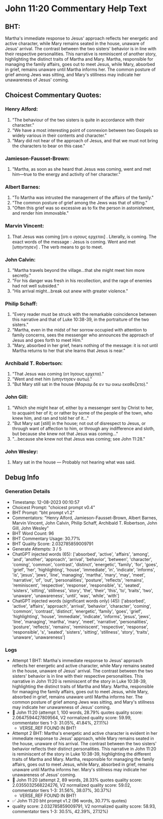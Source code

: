 # John 11:20 Commentary Help Text

## BHT:
Martha's immediate response to Jesus' approach reflects her energetic and active character, while Mary remains seated in the house, unaware of Jesus' arrival. The contrast between the two sisters' behavior is in line with their respective personalities. This narrative is reminiscent of another story, highlighting the distinct traits of Martha and Mary. Martha, responsible for managing the family affairs, goes out to meet Jesus, while Mary, absorbed in grief, remains unaware until Martha informs her. The common posture of grief among Jews was sitting, and Mary's stillness may indicate her unawareness of Jesus' coming.

## Choicest Commentary Quotes:
### Henry Alford:
1. "The behaviour of the two sisters is quite in accordance with their character." 
2. "We have a most interesting point of connexion between two Gospels so widely various in their contents and character." 
3. "Mary did not hear of the approach of Jesus, and that we must not bring the characters to bear on this case."

### Jamieson-Fausset-Brown:
1. "Martha, as soon as she heard that Jesus was coming, went and met him—true to the energy and activity of her character."

### Albert Barnes:
1. "To Martha was intrusted the management of the affairs of the family."
2. "The common posture of grief among the Jews was that of sitting."
3. "Often this grief was so excessive as to fix the person in astonishment, and render him immovable."

### Marvin Vincent:
1. That Jesus was coming [οτι ο ιησους ερχεται] . Literally, is coming. The exact words of the message : Jesus is coming. 
Went and met [υπηντησεν] . The verb means to go to meet.


### John Calvin:
1. "Martha travels beyond the village...that she might meet him more secretly." 
2. "For his danger was fresh in his recollection, and the rage of enemies had not well subsided."
3. "His arrival might...break out anew with greater violence."

### Philip Schaff:
1. "Every reader must be struck with the remarkable coincidence between this narrative and that of Luke 10:38-39, in the portraiture of the two sisters."
2. "Martha, even in the midst of her sorrow occupied with attention to family concerns, sees the messenger who announces the approach of Jesus and goes forth to meet Him."
3. "Mary, absorbed in her grief, hears nothing of the message: it is not until Martha returns to her that she learns that Jesus is near."

### Archibald T. Robertson:
1. "That Jesus was coming (οτ Ιησους ερχετα)." 
2. "Went and met him (υπηντησεν αυτω)."
3. "But Mary still sat in the house (Μαριαμ δε εν τω οικω εκαθεζετο)."

### John Gill:
1. "Which she might hear of, either by a messenger sent by Christ to her, to acquaint her of it; or rather by some of the people of the town, who knew him, and ran and told her of it..."
2. "But Mary sat [still] in the house; not out of disrespect to Jesus, or through want of affection to him, or through any indifference and sloth, but because she knew not that Jesus was coming..."
3. "…because she knew not that Jesus was coming; see John 11:28."

### John Wesley:
1. Mary sat in the house — Probably not hearing what was said.



## Debug Info
### Generation Details
- Timestamp: 12-08-2023 00:10:57
- Choicest Prompt: "choicest prompt v0.4"
- BHT Prompt: "bht prompt v1.2"
- Commentators: "Henry Alford, Jamieson-Fausset-Brown, Albert Barnes, Marvin Vincent, John Calvin, Philip Schaff, Archibald T. Robertson, John Gill, John Wesley"
- BHT Word Count: 96
- BHT Commentary Usage: 30.77%
- BHT Quality Score: 2.032785859009791
- Generate Attempts: 3 / 5
- ChatGPT injected words (65):
	['absorbed', 'active', 'affairs', 'among', 'and', 'another', 'approach', 'arrival', 'behavior', 'between', 'character', 'coming', 'common', 'contrast', 'distinct', 'energetic', 'family', 'for', 'goes', 'grief', 'her', 'highlighting', 'house', 'immediate', 'in', 'indicate', 'informs', 'is', 'jesus', 'jews', 'line', 'managing', 'martha', 'mary', 'may', 'meet', 'narrative', 'of', 'out', 'personalities', 'posture', 'reflects', 'remains', 'reminiscent', 'respective', 'response', 'responsible', 's', 'seated', 'sisters', 'sitting', 'stillness', 'story', 'the', 'their', 'this', 'to', 'traits', 'two', 'unaware', 'unawareness', 'until', 'was', 'while', 'with']
- ChatGPT injected words (significant words only) (45):
	['absorbed', 'active', 'affairs', 'approach', 'arrival', 'behavior', 'character', 'coming', 'common', 'contrast', 'distinct', 'energetic', 'family', 'goes', 'grief', 'highlighting', 'house', 'immediate', 'indicate', 'informs', 'jesus', 'jews', 'line', 'managing', 'martha', 'mary', 'meet', 'narrative', 'personalities', 'posture', 'reflects', 'remains', 'reminiscent', 'respective', 'response', 'responsible', 's', 'seated', 'sisters', 'sitting', 'stillness', 'story', 'traits', 'unaware', 'unawareness']

### Logs
- Attempt 1 BHT: Martha's immediate response to Jesus' approach reflects her energetic and active character, while Mary remains seated in the house, unaware of Jesus' arrival. The contrast between the two sisters' behavior is in line with their respective personalities. This narrative in John 11:20 is reminiscent of the story in Luke 10:38-39, highlighting the distinct traits of Martha and Mary. Martha, responsible for managing the family affairs, goes out to meet Jesus, while Mary, absorbed in grief, remains unaware until Martha informs her. The common posture of grief among Jews was sitting, and Mary's stillness may indicate her unawareness of Jesus' coming.
- 🔄 John 11:20 (attempt 1, 100 words, 28.79% quotes quality score: 2.0647594427809564, V2 normalized quality score: 59.99, commentator tiers 1-3: 31.05%, 41.84%, 27.11%) 
	- VERSE_REF FOUND IN BHT!
- Attempt 2 BHT: Martha's energetic and active character is evident in her immediate response to Jesus' approach, while Mary remains seated in the house, unaware of his arrival. The contrast between the two sisters' behavior reflects their distinct personalities. This narrative in John 11:20 is reminiscent of the story in Luke 10:38-39, highlighting the different traits of Martha and Mary. Martha, responsible for managing the family affairs, goes out to meet Jesus, while Mary, absorbed in grief, remains unaware until Martha informs her. Mary's stillness may indicate her unawareness of Jesus' coming.
- 🔄 John 11:20 (attempt 2, 89 words, 28.33% quotes quality score: 2.0355032568224276, V2 normalized quality score: 59.02, commentator tiers 1-3: 31.56%, 38.07%, 30.37%) 
	- VERSE_REF FOUND IN BHT!
- ✅ John 11:20 bht prompt v1.2 (96 words, 30.77% quotes)
- quality score: 2.032785859009791, V2 normalized quality score: 58.93, commentator tiers 1-3: 30.5%, 42.39%, 27.12%)